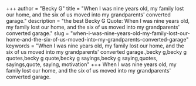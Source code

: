 +++
author = "Becky G"
title = "When I was nine years old, my family lost our home, and the six of us moved into my grandparents' converted garage."
description = "the best Becky G Quote: When I was nine years old, my family lost our home, and the six of us moved into my grandparents' converted garage."
slug = "when-i-was-nine-years-old-my-family-lost-our-home-and-the-six-of-us-moved-into-my-grandparents-converted-garage"
keywords = "When I was nine years old, my family lost our home, and the six of us moved into my grandparents' converted garage.,becky g,becky g quotes,becky g quote,becky g sayings,becky g saying,quotes, sayings,quote, saying, motivation"
+++
When I was nine years old, my family lost our home, and the six of us moved into my grandparents' converted garage.
